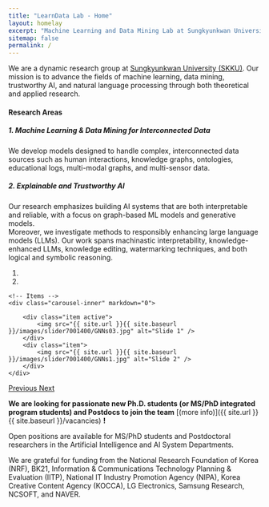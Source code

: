 ```yaml
---
title: "LearnData Lab - Home"
layout: homelay
excerpt: "Machine Learning and Data Mining Lab at Sungkyunkwan University (SKKU)"
sitemap: false
permalink: /
---
```


<!--We are a dynamic research group at the [Sungkyunkwan University (SKKU)](https://en.wikipedia.org/wiki/Sungkyunkwan_University). Our aim is to develop Machine Learning and Data Mining models for Interconnected Data (e.g., human interactions, knowledge graphs, educational logs, multi-modal graphs, and multi-sensor data), as well as trustworthy and explainable AI for generative and graph-based models. We also focus on Natural Language Processing (e.g., knowledge-enhanced large language models (LLMs), knowledge editing for LLMs, watermarking for LLMs, and logical/symbolic reasoning). Our current research topics include self-supervised graph learning, multi-modal learning, question answering, knowledge tracing, and recommender systems.-->
<!--#### About Us  -->
We are a dynamic research group at [Sungkyunkwan University (SKKU)](https://en.wikipedia.org/wiki/Sungkyunkwan_University). Our mission is to advance the fields of machine learning, data mining, trustworthy AI, and natural language processing through both theoretical and applied research.  

#### Research Areas  

##### 1. Machine Learning & Data Mining for Interconnected Data 
We develop models designed to handle complex, interconnected data sources such as human interactions, knowledge graphs, ontologies, educational logs, multi-modal graphs, and multi-sensor data.  

##### 2. Explainable and Trustworthy AI  
Our research emphasizes building AI systems that are both interpretable and reliable, with a focus on graph-based ML models and generative models.  
Moreover, we investigate methods to responsibly enhancing large language models (LLMs). Our work spans machinastic interpretability, knowledge-enhanced LLMs, knowledge editing, watermarking techniques, and both logical and symbolic reasoning.

<div markdown="0" id="carousel" class="carousel slide" data-ride="carousel" data-interval="5000" data-pause="hover" >
    <!-- Menu -->
    <ol class="carousel-indicators">
        <li data-target="#carousel" data-slide-to="0" class="active"></li>
        <li data-target="#carousel" data-slide-to="1"></li>
    </ol>

    <!-- Items -->
    <div class="carousel-inner" markdown="0">

        <div class="item active">
            <img src="{{ site.url }}{{ site.baseurl }}/images/slider7001400/GNNs03.jpg" alt="Slide 1" />
        </div>
        <div class="item">
            <img src="{{ site.url }}{{ site.baseurl }}/images/slider7001400/GNNs1.jpg" alt="Slide 2" />
        </div>
    </div>
  <a class="left carousel-control" href="#carousel" role="button" data-slide="prev">
    <span class="glyphicon glyphicon-chevron-left" aria-hidden="true"></span>
    <span class="sr-only">Previous</span>
  </a>
  <a class="right carousel-control" href="#carousel" role="button" data-slide="next">
    <span class="glyphicon glyphicon-chevron-right" aria-hidden="true"></span>
    <span class="sr-only">Next</span>
  </a>
</div>


 **We are  looking for passionate new Ph.D. students (or MS/PhD integrated program students) and Postdocs to join the team** [(more info)]({{ site.url }}{{ site.baseurl }}/vacancies) **!**

<!--We are part of the College of Computing and Informatics (소프트웨어융합대학) at Sungkyunkwan University (SKKU) and affiliated with Computer Science Engineering (소프트웨어학과), Artificial Intelligence (인공지능대학원), and Intelligent Software (지능형소프트웨어) departments.--> 
Open positions are available for MS/PhD students and Postdoctoral researchers in the Artificial Intelligence and AI System Departments.

We are grateful for funding from the National Research Foundation of Korea (NRF), BK21, Information & Communications Technology Planning & Evaluation (IITP), National IT Industry Promotion Agency (NIPA), Korea Creative Content Agency (KOCCA), LG Electronics, Samsung Research, NCSOFT, and NAVER.
<br />

<!-- <figure class="fourth">
  <img src="{{ site.url }}{{ site.baseurl }}/images/logopic/Logo_NRF.jpg" style="width: 200px;">
  <img src="{{ site.url }}{{ site.baseurl }}/images/logopic/Logo_IITP.jpg" style="width: 200px;">
  <img src="{{ site.url }}{{ site.baseurl }}/images/logopic/Logo_BK21.jpg" style="width: 200px">

</figure>
 -->
<!-- <br /> -->

